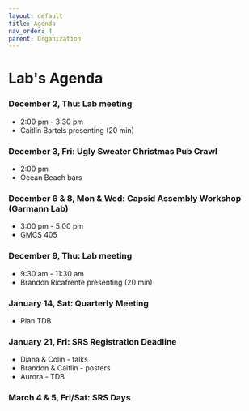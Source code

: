 ```yaml
---
layout: default
title: Agenda
nav_order: 4
parent: Organization
---
```


# Lab's Agenda


### December 2, Thu: Lab meeting
+ 2:00 pm - 3:30 pm
+ Caitlin Bartels presenting (20 min)

### December 3, Fri: Ugly Sweater Christmas Pub Crawl
+ 2:00 pm
+ Ocean Beach bars

### December 6 & 8, Mon & Wed: Capsid Assembly Workshop (Garmann Lab)
+ 3:00 pm - 5:00 pm
+ GMCS 405

### December 9, Thu: Lab meeting
+ 9:30 am - 11:30 am
+ Brandon Ricafrente presenting (20 min)

### January 14, Sat: Quarterly Meeting
+ Plan TDB

### January 21, Fri: SRS Registration Deadline
+ Diana & Colin - talks
+ Brandon & Caitlin - posters
+ Aurora - TDB

### March 4 & 5, Fri/Sat: SRS Days

